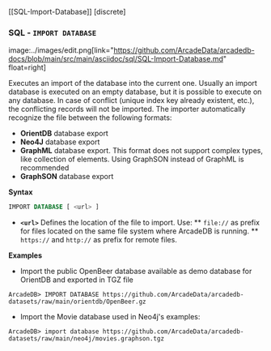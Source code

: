 [[SQL-Import-Database]]
[discrete]

### SQL - `IMPORT DATABASE`

image:../images/edit.png[link="https://github.com/ArcadeData/arcadedb-docs/blob/main/src/main/asciidoc/sql/SQL-Import-Database.md" float=right]

Executes an import of the database into the current one. Usually an import database is executed on an empty database, but it is
possible to execute on any database. In case of conflict (unique index key already existent, etc.), the conflicting records will not
be imported. The importer automatically recognize the file between the following formats:

- **OrientDB** database export
- **Neo4J** database export
- **GraphML** database export. This format does not support complex types, like collection of elements. Using GraphSON instead of
  GraphML is recommended
- **GraphSON** database export

**Syntax**

```sql
IMPORT DATABASE [ <url> ]
```

* **`<url>`** Defines the location of the file to import. Use:
  ** `file://` as prefix for files located on the same file system where ArcadeDB is running.
  ** `https://` and `http://` as prefix for remote files.

**Examples**

- Import the public OpenBeer database available as demo database for OrientDB and exported in TGZ file

```
ArcadeDB> IMPORT DATABASE https://github.com/ArcadeData/arcadedb-datasets/raw/main/orientdb/OpenBeer.gz
```

- Import the Movie database used in Neo4j's examples:

```
ArcadeDB> import database https://github.com/ArcadeData/arcadedb-datasets/raw/main/neo4j/movies.graphson.tgz
```

